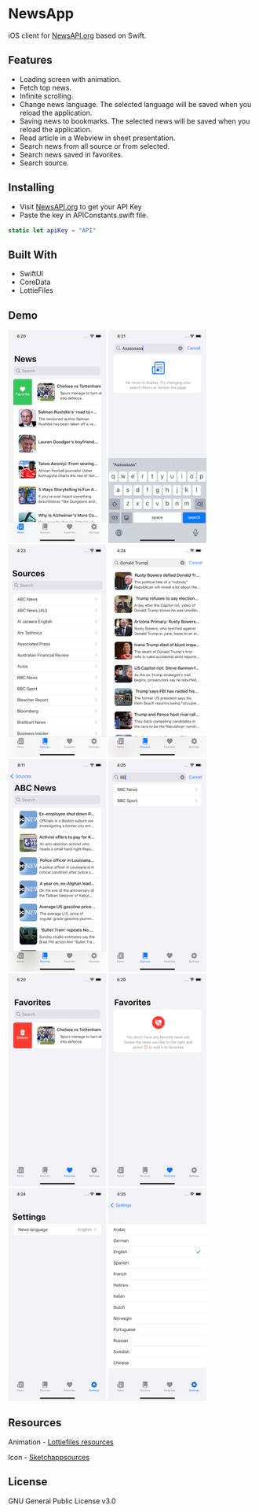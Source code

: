 
# NewsApp

iOS client for [NewsAPI.org](https://newsapi.org) based on Swift.

## Features

- Loading screen with animation.
- Fetch top news.
- Infinite scrolling.
- Change news language. The selected language will be saved when you reload the application.
- Saving news to bookmarks. The selected news will be saved when you reload the application.
- Read article in a Webview in sheet presentation.
- Search news from all source or from selected.
- Search news saved in favorites.
- Search source.

## Installing

- Visit [NewsAPI.org](https://newsapi.org) to get your API Key
- Paste the key in APIConstants.swift file.

```swift
static let apiKey = "API"
```

## Built With

* SwiftUI
* CoreData
* LottieFiles

## Demo

<p>
<img src="./Screenshots/News-1.png" width=200>
<img src="./Screenshots/News-empty.png" width=200>
<img src="./Screenshots/Sources-1.png" width=200>
<img src="./Screenshots/Sources-2.png" width=200>
<img src="./Screenshots/Sources-3.png" width=200>
<img src="./Screenshots/Sources-search.png" width=200>
<img src="./Screenshots/Favorites-1.png" width=200>
<img src="./Screenshots/Favorites-2.png" width=200>
<img src="./Screenshots/Settings-1.png" width=200>
<img src="./Screenshots/Settings-2.png" width=200>
</p>

## Resources

Animation - [Lottiefiles resources](https://lottiefiles.com/105150-our-news)

Icon - [Sketchappsources](https://www.sketchappsources.com/free-source/1404-ios9-news-icon-sketch-freebie-resoource.html)

## License

GNU General Public License v3.0

